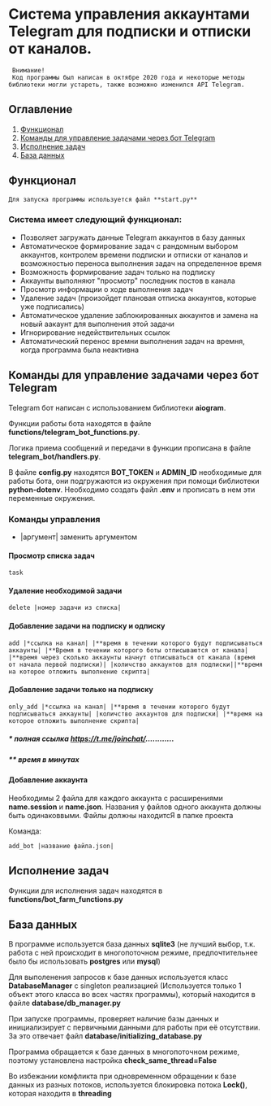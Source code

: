 # Система управления аккаунтами Telegram для подписки и отписки от каналов.

```
 Внимание!
 Код программы был написан в октябре 2020 года и некоторые методы библиотеки могли устареть, также возможно изменился API Telegram.
```

## Оглавление
1. [Функционал](#Функционал)
2. [Команды для управление задачами через бот Telegram](#Команды-для-управление-задачами-через-бот-Telegram)
3. [Исполнение задач](#Исполнение-задач)
4. [База данных](#База-данных)


## Функционал

```
Для запуска программы используется файл **start.py** 
```

### Система имеет следующий функционал:

- Позволяет загружать данные Telegram аккаунтов в базу данных
- Автоматическое формирование задач с рандомным выбором аккаунтов, контролем времени подписки
и отписки от каналов и возможностью переноса выполнения задач на определенное время
- Возможность формирование задач только на подписку
- Аккаунты выполняют "просмотр" последник постов в канала
- Просмотр информации о ходе выполнения задач
- Удаление задач (произойдет плановая отписка аккаунтов, которые уже подписались)
- Автоматическое удаление заблокированных аккаунтов и замена на новый аакаунт для выполнения этой задачи
- Игнорирование недействительных ссылок
- Автоматический перенос времни выполнения задач на времня, когда программа была неактивна

## Команды для управление задачами через бот Telegram

Telegram бот написан с использованием библиотеки **aiogram**.

Функции работы бота находятся в файле **functions/telegram_bot_functions.py**.

Логика приема сообщений и передачи в функции прописана в файле **telegram_bot/handlers.py**.

В файле **config.py** находятся **BOT_TOKEN** и **ADMIN_ID** необходимые для работы бота, они подгружаются из окружения
при помощи библиотеки **python-dotenv**. Необходимо создать файл **.env** и прописать в нем эти переменные окружения.

### Команды управления

- |аргумент| заменить аргументом

#### Просмотр списка задач

```
task 
```

#### Удаление необходимой задачи

```
delete |номер задачи из списка| 
```


#### Добавление задачи на подписку и одписку

```
add |*ссылка на канал| |**время в течении которого будут подписываться аккаунты| |**Время в течении которого боты отписываются от канала| |**время через сколько аккаунты начнут отписываться от канала (время от начала первой подписки)| |количство аккаунтов для подписки||**время на которое отложить выполнение скрипта| 
```

#### Добавление задачи только на подписку

```
only_add |*ссылка на канал| |**время в течении которого будут подписываться аккаунты| |количство аккаунтов для подписки| |**время на которое отложить выполнение скрипта| 
```

##### * полная ссылка https://t.me/joinchat/............
##### ** время в минутах

#### Добавление аккаунта

Необходимы 2 файла для каждого аккаунта с расширениями **name.session** и **name.json**. Названия у файлов одного аккаунта должны быть одинаковвыми.
Файлы должны находитсЯ в папке проекта

Команда:

```
add_bot |название файла.json| 
```

## Исполнение задач

Функции для исполнения задач находятся в **functions/bot_farm_functions.py**

## База данных

В программе используется база данных **sqlite3** (не лучший выбор, т.к. работа с ней происходит в многопоточном режиме, 
предпочтительнее было бы использовать **postgres** или **mysql**)

Для выполенения запросов к базе данных используется класс **DatabaseManager** с singleton реализацией (Используется только 1 объект этого класса во всех частях программы), 
который находится в файле **database/db_manager.py**

При запуске программы, проверяет наличие базы данных и инициализирует с первичными данными для работы при её отсутствии. За это отвечает файл 
**database/initializing_database.py**

Программа обращается к базе данных в многопоточном режиме, поэтому установлена настройка **check_same_thread=False**

Во избежании комфликта при одновременном обращении к базе данных из разных потоков, используется блокировка потока **Lock()**, которая находитя в **threading**
